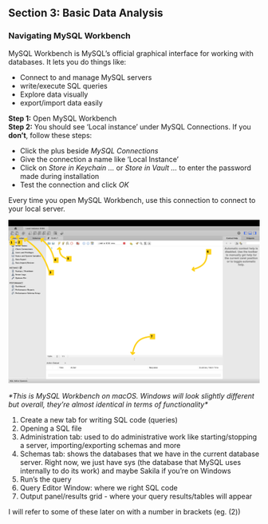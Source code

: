 ## **Section 3: Basic Data Analysis**

### Navigating MySQL Workbench

MySQL Workbench is MySQL’s official graphical interface for working with databases. It lets you do things like: 

* Connect to and manage MySQL servers  
* write/execute SQL queries  
* Explore data visually  
* export/import data easily

**Step 1:** Open MySQL Workbench  
**Step 2:** You should see ‘Local instance’ under MySQL Connections. If you **don’t**, follow these steps: 

* Click the plus beside *MySQL Connections*  
* Give the connection a name like ‘Local Instance’  
* Click on *Store in Keychain …* or *Store in Vault …* to enter the password made during installation  
* Test the connection and click *OK*

Every time you open MySQL Workbench, use this connection to connect to your local server. 

![Alt Text](mysql-workbench-nav.jpg)
 
*\*This is MySQL Workbench on macOS. Windows will look slightly different but overall, they’re almost identical in terms of functionality\**

1. Create a new tab for writing SQL code (queries)  
2. Opening a SQL file  
3. Administration tab: used to do administrative work like starting/stopping a server, importing/exporting schemas and more  
4. Schemas tab: shows the databases that we have in the current database server. Right now, we just have sys (the database that MySQL uses internally to do its work) and maybe Sakila if you’re on Windows  
5. Run’s the query  
6. Query Editor Window: where we right SQL code  
7. Output panel/results grid \- where your query results/tables will appear

I will refer to some of these later on with a number in brackets (eg. (2))